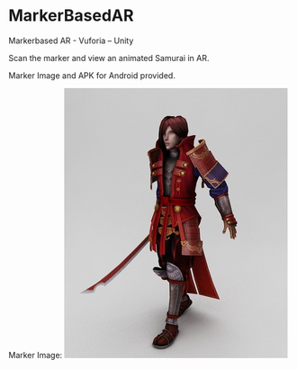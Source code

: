 # MarkerBasedAR
Markerbased AR - Vuforia – Unity

Scan the marker and view an animated Samurai in AR.

Marker Image and APK for Android provided.

Marker Image:
![](MarkerImage.jpg)

